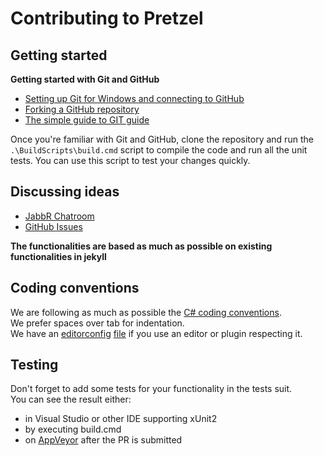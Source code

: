 # Contributing to Pretzel

## Getting started

**Getting started with Git and GitHub**

 * [Setting up Git for Windows and connecting to GitHub](http://help.github.com/win-set-up-git/)
 * [Forking a GitHub repository](http://help.github.com/fork-a-repo/)
 * [The simple guide to GIT guide](http://rogerdudler.github.com/git-guide/)

Once you're familiar with Git and GitHub, clone the repository and run the ```.\BuildScripts\build.cmd``` script to compile the code and run all the unit tests. You can use this script to test your changes quickly.

## Discussing ideas 

* [JabbR Chatroom](http://jabbr.net/#/rooms/code52)
* [GitHub Issues](https://github.com/Code52/pretzel/issues)

**The functionalities are based as much as possible on existing functionalities in jekyll**

## Coding conventions

We are following as much as possible the [C# coding conventions](https://msdn.microsoft.com/en-us/library/ff926074.aspx).  
We prefer spaces over tab for indentation.  
We have an [editorconfig](http://EditorConfig.org) [file](./.editorconfig) if you use an editor or plugin respecting it.

## Testing

Don't forget to add some tests for your functionality in the tests suit.  
You can see the result either:
- in Visual Studio or other IDE supporting xUnit2
- by executing build.cmd
- on [AppVeyor](https://ci.appveyor.com/project/laedit/pretzel) after the PR is submitted